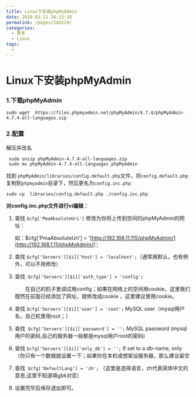 ```yaml
---
title: Linux下安装phpMyAdmin
date: 2018-03-11 16:13:10
permalink: /pages/1dd124/
categories:
  - 更多
  - Linux
tags:
  - 
---
```

# Linux下安装phpMyAdmin

### 1.下载phpMyAdmin

```
sudo wget  https://files.phpmyadmin.net/phpMyAdmin/4.7.4/phpMyAdmin-4.7.4-all-languages.zip
```

<!--more-->

### 2.配置

解压并改名

```shell
 sudo unzip phpMyAdmin-4.7.4-all-languages.zip 
 sudo mv phpMyAdmin-4.7.4-all-languages phpMyAdmin
```

找到 `phpMyAdmin/libraries/config.default.php`文件，将`config.default.php`复制到`phpmyadmin`目录下，然后更名为`config.inc.php`

```
sudo cp  libraries/config.default.php ./config.inc.php
```

**对config.inc.php文件进行vi编辑：**

1. 查找 `$cfg['PmaAbsoluteUri']` 修改为你将上传到空间的phpMyAdmin的网址：

   如：$cfg['PmaAbsoluteUri'] = '[http://192.168.11.115/phpMyAdmin/](http://192.168.1.11/phpMyAdmin/)';

2. 查找 `$cfg['Servers'][$i]['host'] = 'localhost';`（通常用默认，也有例外，可以不用修改）

3. 查找` $cfg['Servers'][$i]['auth_type'] = 'config';`

   　　在自己的机子里调试用config；如果在网络上的空间用cookie，这里我们既然在前面已经添加了网址，就修改成cookie ，这里建议使用cookie。

4. 查找 `$cfg['Servers'][$i]['user'] = 'root';`   MySQL user（mysql用户名，自己机里用root；）

5. 查找` $cfg['Servers'][$i]['password'] = '';`   MySQL password (mysql用户的密码,自己的服务器一般都是mysql用户root的密码)

6. 查找 `$cfg['Servers'][$i]['only_db'] = '';`   If set to a db-name, only（你只有一个数据就设置一下；如果你在本机或想架设服务器，那么建议留空

7. 查找` $cfg['DefaultLang'] = 'zh';` （这里是选择语言，zh代表简体中文的意思,这里不知道填gbk对否）

8. 设置完毕后保存退出即可。

